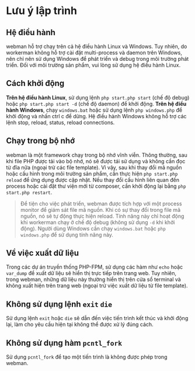 # Lưu ý lập trình

## Hệ điều hành
webman hỗ trợ chạy trên cả hệ điều hành Linux và Windows. Tuy nhiên, do workerman không hỗ trợ cài đặt multi-process và daemon trên Windows, nên chỉ nên sử dụng Windows để phát triển và debug trong môi trường phát triển. Đối với môi trường sản phẩm, vui lòng sử dụng hệ điều hành Linux.

## Cách khởi động
**Trên hệ điều hành Linux**, sử dụng lệnh `php start.php start` (chế độ debug) hoặc `php start.php start -d` (chế độ daemon) để khởi động.
**Trên hệ điều hành Windows**, chạy `windows.bat` hoặc sử dụng lệnh `php windows.php` để khởi động và nhấn ctrl c để dừng. Hệ điều hành Windows không hỗ trợ các lệnh stop, reload, status, reload connections.

## Chạy trong bộ nhớ
webman là một framework chạy trong bộ nhớ vĩnh viễn. Thông thường, sau khi file PHP được tải vào bộ nhớ, nó sẽ được tái sử dụng và không cần đọc từ đĩa nữa (ngoại trừ các file template). Vì vậy, sau khi thay đổi mã nguồn hoặc cấu hình trong môi trường sản phẩm, cần thực hiện `php start.php reload` để ứng dụng được cập nhật. Nếu thay đổi cấu hình liên quan đến process hoặc cài đặt thư viện mới từ composer, cần khởi động lại bằng `php start.php restart`.

> Để tiện cho việc phát triển, webman được tích hợp với một process monitor để giám sát file mã nguồn. Khi có sự thay đổi trong file mã nguồn, nó sẽ tự động thực hiện reload. Tính năng này chỉ hoạt động khi workerman chạy ở chế độ debug (không sử dụng `-d` khi khởi động). Người dùng Windows cần chạy `windows.bat` hoặc `php windows.php` để sử dụng tính năng này.

## Về việc xuất dữ liệu
Trong các dự án truyền thống PHP-FPM, sử dụng các hàm như `echo` hoặc `var_dump` để xuất dữ liệu sẽ hiển thị trực tiếp trên trang web. Tuy nhiên, trong webman, những dữ liệu này thường hiển thị trên cửa sổ terminal và không xuất hiện trên trang web (ngoại trừ việc xuất dữ liệu từ file template).

## Không sử dụng lệnh `exit` `die`
Sử dụng lệnh `exit` hoặc `die` sẽ dẫn đến việc tiến trình kết thúc và khởi động lại, làm cho yêu cầu hiện tại không thể được xử lý đúng cách.

## Không sử dụng hàm `pcntl_fork`
Sử dụng `pcntl_fork` để tạo một tiến trình là không được phép trong webman.
